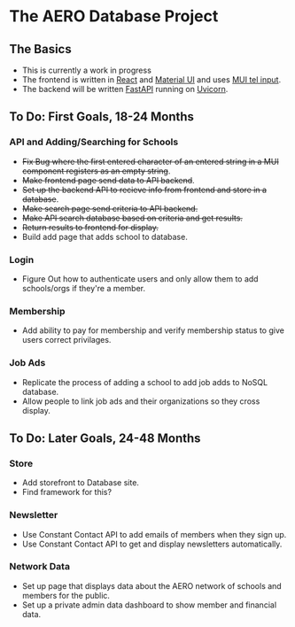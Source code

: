 # The AERO Database Project  
  
## The Basics  
- This is currently a work in progress  
- The frontend is written in [React](https://react.dev/) and [Material UI](https://mui.com/) and uses [MUI tel input](https://viclafouch.github.io/mui-tel-input/).  
- The backend will be written [FastAPI](https://fastapi.tiangolo.com/) running on [Uvicorn](https://www.uvicorn.org/).  
  
## To Do: First Goals, 18-24 Months  
### API and Adding/Searching for Schools
- ~~Fix Bug where the first entered character of an entered string in a MUI component registers as an empty string~~.  
- ~~Make frontend page send data to API backend~~.
- ~~Set up the backend API to recieve info from frontend and store in a database~~.  
- ~~Make search page send criteria to API backend.~~  
- ~~Make API search database based on criteria and get results.~~  
- ~~Return results to frontend for display.~~
- Build add page that adds school to database.
  
  
### Login  
- Figure Out how to authenticate users and only allow them to add schools/orgs if they're a member.  
  
### Membership  
- Add ability to pay for membership and verify membership status to give users correct privilages.
  
### Job Ads
- Replicate the process of adding a school to add job adds to NoSQL database.  
- Allow people to link job ads and their organizations so they cross display.  
  
## To Do: Later Goals, 24-48 Months  
### Store 
- Add storefront to Database site.  
- Find framework for this? 
  
### Newsletter  
- Use Constant Contact API to add emails of members when they sign up.  
- Use Constant Contact API to get and display newsletters automatically.  
  
### Network Data  
- Set up page that displays data about the AERO network of schools and members for the public.  
- Set up a private admin data dashboard to show member and financial data.  





